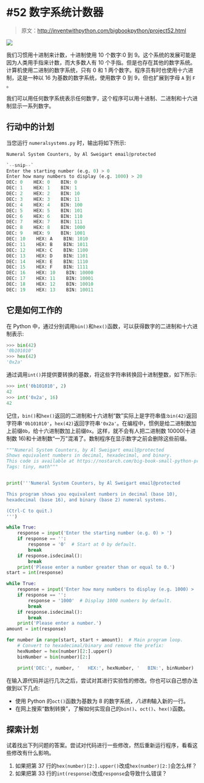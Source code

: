 # #52 数字系统计数器

> 原文：<http://inventwithpython.com/bigbookpython/project52.html>

![](img/9d995d63aaead72cad01120081eb8f75.png)

我们习惯用十进制来计数，十进制使用 10 个数字:0 到 9。这个系统的发展可能是因为人类用手指来计数，而大多数人有 10 个手指。但是也存在其他的数字系统。计算机使用二进制的数字系统，只有 0 和 1 两个数字。程序员有时也使用十六进制，这是一种以 16 为基数的数字系统，使用数字 0 到 9，但也扩展到字母 `A` 到 `F` 。

我们可以用任何数字系统表示任何数字，这个程序可以用十进制、二进制和十六进制显示一系列数字。

## 行动中的计划

当您运行 `numeralsystems.py` 时，输出将如下所示:

```py
Numeral System Counters, by Al Sweigart email@protected

`--snip--`
Enter the starting number (e.g. 0) > 0
Enter how many numbers to display (e.g. 1000) > 20
DEC: 0    HEX: 0    BIN: 0
DEC: 1    HEX: 1    BIN: 1
DEC: 2    HEX: 2    BIN: 10
DEC: 3    HEX: 3    BIN: 11
DEC: 4    HEX: 4    BIN: 100
DEC: 5    HEX: 5    BIN: 101
DEC: 6    HEX: 6    BIN: 110
DEC: 7    HEX: 7    BIN: 111
DEC: 8    HEX: 8    BIN: 1000
DEC: 9    HEX: 9    BIN: 1001
DEC: 10    HEX: A    BIN: 1010
DEC: 11    HEX: B    BIN: 1011
DEC: 12    HEX: C    BIN: 1100
DEC: 13    HEX: D    BIN: 1101
DEC: 14    HEX: E    BIN: 1110
DEC: 15    HEX: F    BIN: 1111
DEC: 16    HEX: 10    BIN: 10000
DEC: 17    HEX: 11    BIN: 10001
DEC: 18    HEX: 12    BIN: 10010
DEC: 19    HEX: 13    BIN: 10011
```

## 它是如何工作的

在 Python 中，通过分别调用`bin()`和`hex()`函数，可以获得数字的二进制和十六进制表示:

```py
>>> bin(42)
'0b101010'
>>> hex(42)
'0x2a'
```

通过调用`int()`并提供要转换的基数，将这些字符串转换回十进制整数，如下所示:

```py
>>> int('0b101010', 2)
42
>>> int('0x2a', 16)
42
```

记住，`bin()`和`hex()`返回的二进制和十六进制“数”实际上是字符串值:`bin(42)`返回字符串`'0b101010'`，`hex(42)`返回字符串`'0x2a'`。在编程中，惯例是给二进制数加上前缀`0b`，给十六进制数加上前缀`0x`。这样，就不会有人把二进制数 10000(十进制数 16)和十进制数“一万”混淆了。数制程序在显示数字之前会删除这些前缀。

```py
"""Numeral System Counters, by Al Sweigart email@protected
Shows equivalent numbers in decimal, hexadecimal, and binary.
This code is available at https://nostarch.com/big-book-small-python-programming
Tags: tiny, math"""


print('''Numeral System Counters, by Al Sweigart email@protected

This program shows you equivalent numbers in decimal (base 10),
hexadecimal (base 16), and binary (base 2) numeral systems.

(Ctrl-C to quit.)
''')

while True:
    response = input('Enter the starting number (e.g. 0) > ')
    if response == '':
        response = '0'  # Start at 0 by default.
        break
    if response.isdecimal():
        break
    print('Please enter a number greater than or equal to 0.')
start = int(response)

while True:
    response = input('Enter how many numbers to display (e.g. 1000) > ')
    if response == '':
        response = '1000'  # Display 1000 numbers by default.
        break
    if response.isdecimal():
        break
    print('Please enter a number.')
amount = int(response)

for number in range(start, start + amount):  # Main program loop.
    # Convert to hexadecimal/binary and remove the prefix:
    hexNumber = hex(number)[2:].upper()
    binNumber = bin(number)[2:]

    print('DEC:', number, '   HEX:', hexNumber, '   BIN:', binNumber) 
```

在输入源代码并运行几次之后，尝试对其进行实验性的修改。你也可以自己想办法做到以下几点:

*   使用 Python 的`oct()`函数为基数为 8 的数字系统，*八进制*输入新的一行。
*   在网上搜索“数制转换”，了解如何实现自己的`bin()`、`oct()`、`hex()`函数。

## 探索计划

试着找出下列问题的答案。尝试对代码进行一些修改，然后重新运行程序，看看这些修改有什么影响。

1.  如果把第 37 行的`hex(number)[2:].upper()`改成`hex(number)[2:]`会怎么样？
2.  如果把第 33 行的`int(response)`改成`response`会导致什么错误？